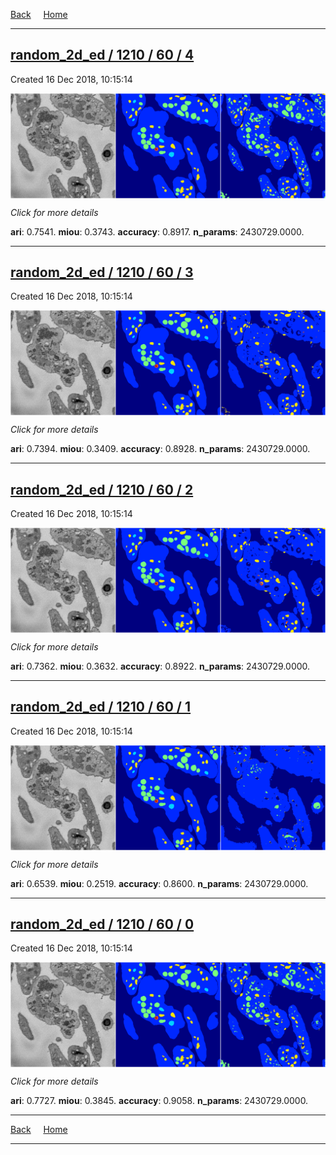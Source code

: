 
[Back](..)&nbsp;&nbsp;&nbsp;&nbsp;&nbsp;[Home](https://leapmanlab.github.io/snapshots)

---

<div class="summary"><a href="4"><h2>random_2d_ed / 1210 / 60 / 4</h2></a><p>Created 16 Dec 2018, 10:15:14
</p><a href="4"><img src="4/media/summary.png" align="center"></a><p>
<i>Click for more details</i>
</p></div>

**ari**: 0.7541. **miou**: 0.3743. **accuracy**: 0.8917. **n_params**: 2430729.0000. 

---

<div class="summary"><a href="3"><h2>random_2d_ed / 1210 / 60 / 3</h2></a><p>Created 16 Dec 2018, 10:15:14
</p><a href="3"><img src="3/media/summary.png" align="center"></a><p>
<i>Click for more details</i>
</p></div>

**ari**: 0.7394. **miou**: 0.3409. **accuracy**: 0.8928. **n_params**: 2430729.0000. 

---

<div class="summary"><a href="2"><h2>random_2d_ed / 1210 / 60 / 2</h2></a><p>Created 16 Dec 2018, 10:15:14
</p><a href="2"><img src="2/media/summary.png" align="center"></a><p>
<i>Click for more details</i>
</p></div>

**ari**: 0.7362. **miou**: 0.3632. **accuracy**: 0.8922. **n_params**: 2430729.0000. 

---

<div class="summary"><a href="1"><h2>random_2d_ed / 1210 / 60 / 1</h2></a><p>Created 16 Dec 2018, 10:15:14
</p><a href="1"><img src="1/media/summary.png" align="center"></a><p>
<i>Click for more details</i>
</p></div>

**ari**: 0.6539. **miou**: 0.2519. **accuracy**: 0.8600. **n_params**: 2430729.0000. 

---

<div class="summary"><a href="0"><h2>random_2d_ed / 1210 / 60 / 0</h2></a><p>Created 16 Dec 2018, 10:15:14
</p><a href="0"><img src="0/media/summary.png" align="center"></a><p>
<i>Click for more details</i>
</p></div>

**ari**: 0.7727. **miou**: 0.3845. **accuracy**: 0.9058. **n_params**: 2430729.0000. 

---

[Back](..)&nbsp;&nbsp;&nbsp;&nbsp;&nbsp;[Home](https://leapmanlab.github.io/snapshots)

---